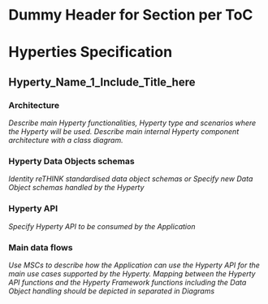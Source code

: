 Dummy Header for Section per ToC
================================

Hyperties Specification
=======================

Hyperty_Name_1_Include_Title_here
---------------------------------

### Architecture

*Describe main Hyperty functionalities, Hyperty type and scenarios where the Hyperty will be used. Describe main internal Hyperty component architecture with a class diagram.*

### Hyperty Data Objects schemas

*Identity reTHINK standardised data object schemas or Specify new Data Object schemas handled by the Hyperty*

### Hyperty API

*Specify Hyperty API to be consumed by the Application*

### Main data flows

*Use MSCs to describe how the Application can use the Hyperty API for the main use cases supported by the Hyperty. Mapping between the Hyperty API functions and the Hyperty Framework functions including the Data Object handling should be depicted in separated in Diagrams*
